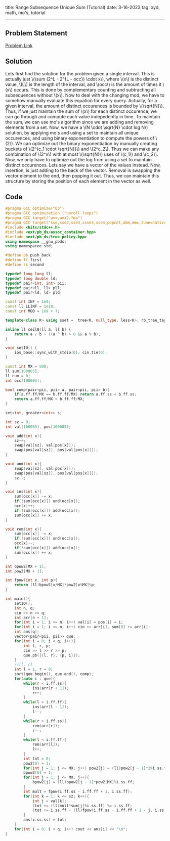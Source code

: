 title: Range Subsequence Unique Sum (Tutorial)
date: 3-16-2023
tag: xyd, math, mo's, tutorial

---

## Problem Statement

[Problem Link](https://contest.xinyoudui.com/contest/70/problem/305)

## Solution

Lets first find the solution for the problem given a single interval. This is actually just \\(\\sum (2^L - 2^{L - occ}) \\cdot x\\), where \\(x\\) is the distinct value, \\(L\\) is the length of the interval, and \\(occ\\) is the amount of times it \\(x\\) occurs. This is done by complementary counting and subtracting all subsequences without \\(x\\). Now to deal with the changing mod, we have to somehow manually evaluate this equation for every query. Actually, for a given interval, the amount of distinct occurences is bounded by \\(\\sqrt{N}\\). Thus, if we just maintain the sum of \\(x\\) for each distinct occurence, we can go through and compute each value indepedently in time. To maintain the sum, we can use mo's algorithm since we are adding and removing elements from a set. Now, we have a \\(N \\cdot \\sqrt{N} \\cdot log N\\) solution, by applying mo's and using a set to maintain all unique occurences, and using binary exponentiation to compute the powers of \\(2\\). We can optimize out the binary exponentiation by manually creating buckets of \\(2^{c_1 \\cdot \\sqrt{N}}\\) and \\(2^c_2\\). Thus we can make any combination of \\(2^x\\) with at most \\(\\sqrt{N}\\) uses of \\(c_1\\) and \\(c_2\\). Now, we only have to optimize out the log from using a set to maintain distinct occurences. Lets say we have a vector of the values instead. Now, insertion, is just adding to the back of the vector. Removal is swapping the vector element to the end, then popping it out. Thus, we can maintain this structure by storing the position of each element in the vector as well.

## Code

```c++
#pragma GCC optimize("O3")
#pragma GCC optimization ("unroll-loops")
#pragma GCC target("avx,avx2,fma")
#pragma GCC target("sse,sse2,sse3,ssse3,sse4,popcnt,abm,mmx,tune=native")
#include <bits/stdc++.h>
#include <ext/pb_ds/assoc_container.hpp>
#include <ext/pb_ds/tree_policy.hpp>
using namespace __gnu_pbds;
using namespacee std;

#define pb push_back
#define ff first
#define ss second

typedef long long ll;
typedef long double ld;
typedef pair<int, int> pii;
typedef pair<ll, ll> pll;
typedef pair<ld, ld> pld;

const int INF = 1e9;
const ll LLINF = 1e18;
const int MOD = 1e9 + 7;

template<class K> using sset =  tree<K, null_type, less<K>, rb_tree_tag, tree_order_statistics_node_update>;

inline ll ceil0(ll a, ll b) {
    return a / b + ((a ^ b) > 0 && a % b);
}

void setIO() {
    ios_base::sync_with_stdio(0); cin.tie(0);
}

const int MX = 500;
ll sum[100005];
ll cum = 0;
int occ[100005];

bool comp(pair<pii, pii> a, pair<pii, pii> b){
    if(a.ff.ff/MX == b.ff.ff/MX) return a.ff.ss < b.ff.ss;
    return a.ff.ff/MX < b.ff.ff/MX;
}

set<int, greater<int>> s;

int sz = 0;
int val[100005], pos[100005];

void add(int x){
    sz++;
    swap(val[sz], val[pos[x]]);
    swap(pos[val[sz]], pos[val[pos[x]]]);
}

void und(int x){
    swap(val[sz], val[pos[x]]);
    swap(pos[val[sz]], pos[val[pos[x]]]);
    sz--;
}

void ins(int x){
    sum[occ[x]] -= x;
    if(!sum[occ[x]]) und(occ[x]);
    occ[x]++;
    if(!sum[occ[x]]) add(occ[x]);
    sum[occ[x]] += x;
}

void rem(int x){
    sum[occ[x]] -= x;
    if(!sum[occ[x]]) und(occ[x]);
    occ[x]--;
    if(!sum[occ[x]]) add(occ[x]);
    sum[occ[x]] += x;
}

int bpow2[MX + 1];
int pow2[MX + 1];

int fpow(int x, int p){
    return (ll)bpow2[x/MX]*pow2[x%MX]%p;
}

int main(){
    setIO();
    int n, q;
    cin >> n >> q;
    int arr[n + 1];
    for(int i = 1; i <= n; i++) val[i] = pos[i] = i;
    for(int i = 1; i <= n; i++) cin >> arr[i], sum[0] += arr[i];
    int ans[q];
    vector<pair<pii, pii>> que;
    for(int i = 0; i < q; i++){
        int l, r, p;
        cin >> l >> r >> p;
        que.pb({{l, r}, {p, i}});
    }
    //[l, r]
    int l = 1, r = 0;
    sort(que.begin(), que.end(), comp);
    for(auto i : que){
        while(r < i.ff.ss){
            ins(arr[r + 1]);
            r++;
        }
        while(l > i.ff.ff){
            ins(arr[l - 1]);
            l--;
        }
        while(r > i.ff.ss){
            rem(arr[r]);
            r--;
        }
        while(l < i.ff.ff){
            rem(arr[l]);
            l++;
        }
        int tot = 0;
        pow2[0] = 1;
        for(int j = 1; j <= MX; j++) pow2[j] = (ll)pow2[j - 1]*2%i.ss.ff;
        bpow2[0] = 1;
        for(int j = 1; j <= MX; j++){
            bpow2[j] = (ll)bpow2[j - 1]*pow2[MX]%i.ss.ff;
        }
        int mult = fpow(i.ff.ss - i.ff.ff + 1, i.ss.ff);
        for(int k = 1; k <= sz; k++){
            int j = val[k];
            (tot += (ll)mult*sum[j]%i.ss.ff) %= i.ss.ff;
            (tot += i.ss.ff - (ll)fpow(i.ff.ss - i.ff.ff + 1 - j, i.ss.ff)*sum[j]%i.ss.ff) %= i.ss.ff;
        }
        ans[i.ss.ss] = tot;
    }
    for(int i = 0; i < q; i++) cout << ans[i] << "\n";
}
```